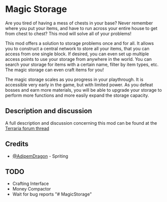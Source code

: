 # Magic Storage

Are you tired of having a mess of chests in your base? Never remember where you put your items, and have to run across your entire house to get from chest to chest? This mod will solve all of your problems!

This mod offers a solution to storage problems once and for all. It allows you to construct a central network to store all your items, that you can access from one single block. If desired, you can even set up multiple access points to use your storage from anywhere in the world. You can search your storage for items with a certain name, filter by item types, etc. The magic storage can even craft items for you!

The magic storage scales as you progress in your playthrough. It is accessible very early in the game, but with limited power. As you defeat bosses and earn more materials, you will be able to upgrade your storage to perform more functions and more easily expand the storage capacity.

## Description and discussion
A full description and discussion concerning this mod can be found at the [Terraria forum thread](https://forums.terraria.org/index.php?threads/magic-storage.56294/)

## Credits
 * [@AdipemDragon](https://forums.terraria.org/index.php?members/adipemdragon.2930/) - Spriting

## TODO
* Crafting Interface
* Money Compactor
* Wait for bug reports
"# MagicStorage" 
